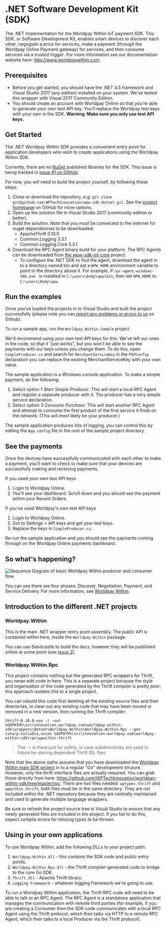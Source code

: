# .NET Software Development Kit (SDK)

The .NET implementation for the Worldpay Within IoT payment SDK. This SDK, or Software Development Kit, enables smart devices to discover each other, negogiate a price for services, make a payment (through the Worldpay Online Payment gateway) for services, and then consume services via a *trusted trigger*. For more information see our documentation website here: http://www.worldpaywithin.com.

## Prerequisites

* Before you get started, you should have the .NET 4.5 framework and Visual Studio 2017 (any edition) installed on your system. We've tested this wrapper with Visual 2017 Community Edition.
* You should create an account with Worldpay Online so that you're able to generate your own test API key. You'll replace the Worldpay test keys with your own in the SDK. **Warning: Make sure you only use test API keys.**

## Get Started

The .NET Worldpay Within SDK provides a convenient entry point for application developers who wish to create applications using the Worldpay Within SDK.

Currently, there are no [NuGet](https://www.nuget.org) published libraries for the SDK.  This issue is being tracked in [Issue #1 on GitHub](https://github.com/WPTechInnovation/wpw-sdk-dotnet/issues/1).

For now, you will need to build the project yourself, by following these steps:

1. Clone or download the repository, e.g. `git clone git@github.com:WPTechInnovation/wpw-sdk-dotnet.git`.  See the [project homepage](https://github.com/WPTechInnovation/wpw-sdk-dotnet) on GitHub for more options.
1. Open up the solution file in Visual Studio 2017 (community edition or better).
1. Build the solution.  Note that you must be connected to the Internet for nuget dependencies to be downloaded:
    * ApacheThrift 0.10.0
    * Common.Logging 3.3.1
    * Common.Logging.Core 3.3.1
1. Download the RPC Agent binary build for your platform.  The RPC Agents can be downloaded from [the wpw-sdk-iot-core](https://github.com/WPTechInnovation/wpw-sdk-iot-core/tree/master/bin) project.
    * To configure the .NET SDK to find the agent, download the agent in to a directory named bin and set a `WPW_HOME` environment variable to point to the directory above it.  For example, if `rpc-agent-windows-386.exe ` is installed in `C:\users\Andy\wpw\bin`, then set `WPW_HOME` to `C:\users\Andy\wpw`.

## Run the examples

Once you've loaded the projects in to Visual Studio and built the project successfully (please note you can[ report any problems or errors to us](https://github.com/WPTechInnovation/wpw-sdk-dotnet/issues) on Github).

To run a sample app, run the `Worldpay.Within.Sample` project.

We'd recommend using your own test API keys for this.  We've left our ones in the code, so that it "just works", but you won't be able to see the payments with our keys unless you change them. To do this, open `SimpleProducer.cs` and search for `MerchantServiceKey` in the `PSPConfig` declaration you can replace the existing MerchantServiceKey with your own value.  

The sample application is a Windows console application.  To make a simple payment, do the following:

1. Select option 1 *Start Simple Producer*.  This will start a local RPC Agent and register a separate producer with it.  Ths producer has a very simple service declaration.
1. Select option 3 *Consume Purchase*.  This will start another RPC Agent and attempt to consume the first product of the first service it finds on the network.  (This will most likely be your producer.)

The sample application produces lots of logging, you can control this by editing the `App.config` file in the root of the sample project directory.

## See the payments

Once the devices have successfully communicated with each other to make a payment, you'll want to check to make sure that your devices are successfully making and receiving payments.

If you used your own test API keys
1. Login to Worldpay Online.
1. You'll see your dashboard. Scroll down and you should see the payment within your Recent Orders.

If you've used Worldpay's own test API keys
1. Login to Worldpay Online.
1. Got to Settings > API keys and get your test keys.
1. Replace the keys in `SimpleProducer.cs`.

Re-run the sample application and you should see the payments coming through on the Worldpay Online payments dashboard.

## So what's happening?

![Sequence Diagram of basic Worldpay Within producer and consumer flow](https://wptechinnovation.github.io/worldpay-within-sdk/images/architecture/Architecture1.png)

You can see there are four phases: Discover, Negotiation, Payment, and Service Delivery. For more information, see [Worldpay Within](https://wptechinnovation.github.io/worldpay-within-sdk/).

## Introduction to the different .NET projects

### Worldpay.Within

This is the main .NET wrapper entry point assembly.  The public API is contained within here, inside the `Worldpay.Within` package.

You can use Sandcastle to build the docs, however they will be published online at some point (see [Issue 2](https://github.com/WPTechInnovation/wpw-sdk-dotnet/issues/2)).

### Worldpay.Within.Rpc

This project contains nothing but the generated RPC wrappers for Thrift, you never edit code in here.  This is a separate project because the style and organisation of the code generated by the Thrift compiler is pretty poor; this approach isolates this to a single project.

You can rebuild this code first deleting all the existing source files and their directories, to clear out any existing code that may have been moved or removed in a new version, then running the Thrift compiler:

```thrift-0.10.0.exe -r -out %GOPATH%\src\innovation.worldpay.com\worldpay-within-sdk\wrappers\dotnet\Worldpay.Within\Worldpay.Within.Rpc --gen csharp:nullable,union %GOPATH%\src\innovation.worldpay.com\worldpay-within-sdk\rpc\wpwithin.thrift```

> The `-r` is there just for safety, in case subdirectories are used in future for storing dependent Thrift IDL files.

Note that the above oaths assume that you have downloaded the [Worldpay Within main SDK project](https://github.com/WPTechInnovation/worldpay-within-sdk) in to a regular "Go" development struture.  However, only the thrift interface files are actually required.  You can grab those directly from here: https://github.com/WPTechInnovation/worldpay-within-sdk/tree/master/rpc.  There are two files needed: `wptypes.thrift` and `wpwithin.thrift`, both files must be in the same directory.  They are not included within the .NET repository because they are centrally maintained and used to generate multiple language wrappers.

Be sure to refresh the project source tree in Visual Studio to ensure that any newly generated files are included in the project.  If you fail to do this, expect compile errors for missing types to be thrown.

## Using in your own applications

To use Worldpay Within, add the following DLLs to your project path:

1. `Worldpay.Within.dll` - this contains the SDK code and public entry points.
1. `Worldpay.Within.Rpc.dll` - the Thrift compiler-generated code to bridge to the core Go SDK.
1. `Thrift.dll` - Apache Thrift library. 
1. `Logging Framework` - whatever logging framework we're going to use.

To run a Worldpay Within application, the Thrift RPC code will need to be able to talk to an RPC Agent.  The RPC Agent is a standalone application that manages the communication with remote third parties (for example, if you are creating a Consumer then the SDK code communicates with a local RPC Agent using the Thrift protocol, which then talks via HTTP to a remote RPC Agent, which then talks to a local Producer via the Thrift protocol).
